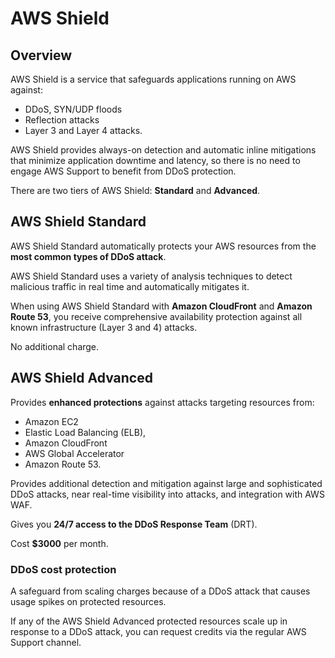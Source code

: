 # AWS Shield

## Overview

AWS Shield is a service that safeguards applications running on AWS against:
- DDoS, SYN/UDP floods
- Reflection attacks
- Layer 3 and Layer 4 attacks. 

AWS Shield provides always-on detection and automatic inline mitigations that minimize application downtime and latency, so there is no need to engage AWS Support to benefit from DDoS protection.

There are two tiers of AWS Shield: **Standard** and **Advanced**.


## AWS Shield Standard

AWS Shield Standard automatically protects your AWS resources from the **most common types of DDoS attack**. 

AWS Shield Standard uses a variety of analysis techniques to detect malicious traffic in real time and automatically mitigates it.

When using AWS Shield Standard with **Amazon CloudFront** and **Amazon Route 53**, you receive comprehensive availability protection against all known infrastructure (Layer 3 and 4) attacks.

No additional charge.


## AWS Shield Advanced

Provides **enhanced protections** against attacks targeting resources from:
- Amazon EC2
- Elastic Load Balancing (ELB),
- Amazon CloudFront
- AWS Global Accelerator
- Amazon Route 53.

Provides additional detection and mitigation against large and sophisticated DDoS attacks, near real-time visibility into attacks, and integration with AWS WAF.

Gives you **24/7 access to the DDoS Response Team** (DRT).

Cost **$3000** per month.

### DDoS cost protection

A safeguard from scaling charges because of a DDoS attack that causes usage spikes on protected resources.

If any of the AWS Shield Advanced protected resources scale up in response to a DDoS attack, you can request credits via the regular AWS Support channel.
